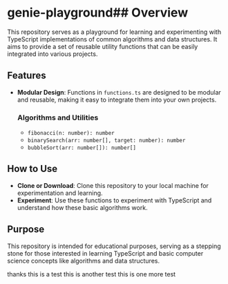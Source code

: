 # genie-playground## Overview
This repository serves as a playground for learning and experimenting with TypeScript implementations of common algorithms and data structures. It aims to provide a set of reusable utility functions that can be easily integrated into various projects.

## Features
- **Modular Design**: Functions in `functions.ts` are designed to be modular and reusable, making it easy to integrate them into your own projects.

  ### Algorithms and Utilities
  - `fibonacci(n: number): number`
  - `binarySearch(arr: number[], target: number): number`
  - `bubbleSort(arr: number[]): number[]`

## How to Use
- **Clone or Download**: Clone this repository to your local machine for experimentation and learning.
- **Experiment**: Use these functions to experiment with TypeScript and understand how these basic algorithms work.

## Purpose
This repository is intended for educational purposes, serving as a stepping stone for those interested in learning TypeScript and basic computer science concepts like algorithms and data structures.

thanks
this is a test
this is another test
this is one more test